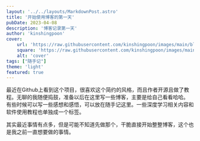 ```yaml
---
layout: '../../layouts/MarkdownPost.astro'
title: '开始使用博客的第一天'
pubDate: 2023-04-08
description: '博客记录第一天'
author: 'kinshingpoon'
cover:
    url: 'https://raw.githubusercontent.com/kinshingpoon/images/main/blog-imgs/20230409112305.png'
    square: 'https://raw.githubusercontent.com/kinshingpoon/images/main/blog-imgs/20230409112305.png'
    alt: 'cover'
tags: ["随手记"]
theme: 'light'
featured: true
---
```


最近在Github上看到这个项目，很喜欢这个简约的风格，而且作者开源且做了教程。无聊的我随便捣鼓，准备以后在这里写一些博客，主要是给自己看看哈哈。
有些时候可以写一些感想和感悟，可以放在随手记这里。一些深度学习相关内容和软件使用教程也单独成一个标签。

其实最近事情有点多，但是可能不知道先做那个，干脆直接开始整整博客，这个也是我之前一直想要做的事情。


